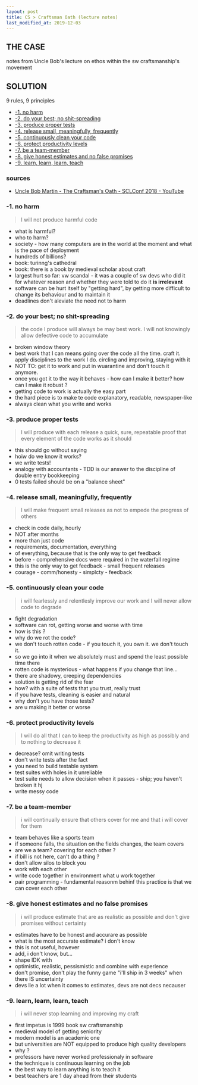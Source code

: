 ```yaml
---
layout: post
title: CS > Craftsman Oath (lecture notes)
last_modified_at: 2019-12-03
---
```


## THE CASE	
notes from Uncle Bob's lecture on ethos within the sw craftsmanship's movement

## SOLUTION
9 rules, 9 principles 


- [-1. no harm](#-1-no-harm)
- [-2. do your best; no shit-spreading](#-2-do-your-best-no-shit-spreading)
- [-3. produce proper tests](#-3-produce-proper-tests)
- [-4. release small, meaningfully, frequently](#-4-release-small-meaningfully-frequently)
- [-5. continuously clean your code](#-5-continuously-clean-your-code)
- [-6. protect productivity levels](#-6-protect-productivity-levels)
- [-7. be a team-member](#-7-be-a-team-member)
- [-8. give honest estimates and no false promises](#-8-give-honest-estimates-and-no-false-promises)
- [-9. learn, learn, learn, teach](#-9-learn-learn-learn-teach)

### sources

* [Uncle Bob Martin - The Craftsman's Oath - SCLConf 2018 - YouTube](https://www.youtube.com/watch?v=17vTLSkXTOo)


### -1. no harm
> I will not produce harmful code

- what is harmful? 
- who to harm? 
- society - how many computers are in the world at the moment and what is the pace of deployment
- hundreds of billions?
- book: turinng's cathedral
- book: there is a book by medieval scholar about craft
-  largest hurt so far: vw scandal - it was a couple of sw devs who did it for whatever reason and whether they were told to do it **is irrelevant**
-  software can be hurt itself by "getting hard", by getting more difficult to change its behaviour and to maintain it
-  deadlines don't aleviate the need not to harm

### -2. do your best; no shit-spreading
> the code I produce will always be may best work. I will not knowingly allow defective code to accumulate

- broken window theory
- best work that I can means going over the code all the time. craft it. apply disciplines to the work I do. circling and improving, staying with it
- NOT TO: get it to work and put in wuarantine and don't touch it anymore. 
- once you got it to the way it behaves - how can I make it better? how can I make it robust ? 
- getting code to work is actually the easy part
- the hard piece is to make te code explanatory, readable, newspaper-like
- always clean what you write and works

### -3. produce proper tests
> I will produce with each release a quick, sure, repeatable proof that every element of the code works as it should

- this should go without saying
- hoiw do we know it works? 
- we write tests!
- analogy with accountants - TDD is our answer to the discipline of double entry bookkeeping
- 0 tests failed should be on a  "balance sheet"

### -4. release small, meaningfully, frequently
> I will make frequent small releases as not to empede the progress of others

- check in code daily, hourly
- NOT after months
- more than just code
- requirements, documentation, everything
- of everything, because that is the only way to get feedback
- before - comprehensive docs were required in the waterfall regime
- this is the only way to get feedback - small frequent releases
- courage - comm/honesty - simplcty - feedback

### -5. continuously clean your code
> i will fearlessly and relentlesly improve our work and I will never allow code to degrade

- fight degradation
- software can rot, getting worse and worse with time
- how is this ? 
- why do we rot the code?
- we don't touch rotten code - if you touch it, you own it. we don't touch it. 
- so we go into it when we absolutely must and spend the least possible time there
- rotten code is mysterious - what happens if you change that line...
- there are shadowy, creeping dependencies
- solution is getting rid of the fear
- how? with a suite of tests that you trust, really trust
- if you have tests, cleaning is easier and natural
- why don't you have those tests?
- are u making it better or worse

### -6. protect productivity levels
> I will  do all that I can to keep the productivity as high as possibly and to nothing to decrease it

- decrease? omit writing tests
- don't write tests after the fact       
- you need to build testable system
- test suites with holes in it unreliable
- test suite needs to allow decision when it passes - ship; you haven't broken it hj                                  
- write messy code

### -7. be a team-member
> i will continually ensure that others cover for me and that i will cover for them

- team behaves like a sports team
- if someone falls, the situation on the fields changes, the team covers
- are we a team? covering for each other ?
- if bill is not here, can't do a thing ?
- don't allow silos to block you
- work with each other
- write code together in environment what u work together
- pair programming - fundamental reasonm behinf this practice is that we can cover each other

### -8. give honest estimates and no false promises
> i will produce estimate that are as realistic as possible and don't give promises without certainty

- estimates have to be honest and accurare as possible
- what is the most accurate estimate? i don't know
- this is not useful, however
- add, i don't know, but...
- shape IDK with
- optimistic, realistic, pessismistic and combine with experience
- don't promise, don't play the funny game "i'll ship in 3 weeks" when there IS uncertainty
- devs lie a lot when it comes to estimates, devs are not decs necauser

### -9. learn, learn, learn, teach
>i will never stop learning and improving my craft

- first impetus is 1999 book sw craftsmanship
- medieval model of getting seniority
- modern model is an academic one
- but universities are NOT equipped to produce high quality developers
- why ? 
- professors have never worked professionaly in software
- the technique is continuous learning on the job
- the best way to learn anything is to teach it
- best teachers are 1 day ahead from their students